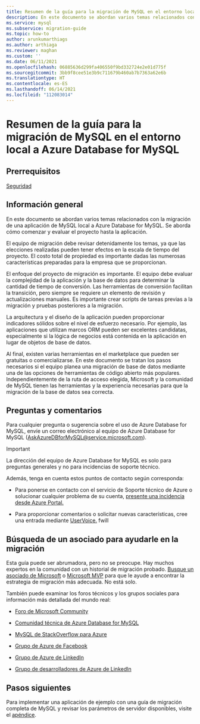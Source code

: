 ```yaml
---
title: Resumen de la guía para la migración de MySQL en el entorno local a Azure Database for MySQL
description: En este documento se abordan varios temas relacionados con la migración de una aplicación de MySQL local a Azure Database for MySQL.
ms.service: mysql
ms.subservice: migration-guide
ms.topic: how-to
author: arunkumarthiags
ms.author: arthiaga
ms.reviewer: maghan
ms.custom: ''
ms.date: 06/11/2021
ms.openlocfilehash: 06885636d299fa406550f9bd332724e2e01d775f
ms.sourcegitcommit: 3bb9f8cee51e3b9c711679b460ab7b7363a62e6b
ms.translationtype: HT
ms.contentlocale: es-ES
ms.lasthandoff: 06/14/2021
ms.locfileid: "112083014"
---
```

# <a name="mysql-on-premises-to-azure-database-for-mysql-migration-guide-summary"></a>Resumen de la guía para la migración de MySQL en el entorno local a Azure Database for MySQL

## <a name="prerequisites"></a>Prerrequisitos

[Seguridad](13-security.md)

## <a name="overview"></a>Información general

En este documento se abordan varios temas relacionados con la migración de una aplicación de MySQL local a Azure Database for MySQL. Se aborda cómo comenzar y evaluar el proyecto hasta la aplicación.

El equipo de migración debe revisar detenidamente los temas, ya que las elecciones realizadas pueden tener efectos en la escala de tiempo del proyecto. El costo total de propiedad es importante dadas las numerosas características preparadas para la empresa que se proporcionan.

El enfoque del proyecto de migración es importante. El equipo debe evaluar la complejidad de la aplicación y la base de datos para determinar la cantidad de tiempo de conversión. Las herramientas de conversión facilitan la transición, pero siempre se requiere un elemento de revisión y actualizaciones manuales. Es importante crear scripts de tareas previas a la migración y pruebas posteriores a la migración.

La arquitectura y el diseño de la aplicación pueden proporcionar indicadores sólidos sobre el nivel de esfuerzo necesario. Por ejemplo, las aplicaciones que utilizan marcos ORM pueden ser excelentes candidatas, especialmente si la lógica de negocios está contenida en la aplicación en lugar de objetos de base de datos.

Al final, existen varias herramientas en el marketplace que pueden ser gratuitas o comercializarse. En este documento se tratan los pasos necesarios si el equipo planea una migración de base de datos mediante una de las opciones de herramientas de código abierto más populares. Independientemente de la ruta de acceso elegida, Microsoft y la comunidad de MySQL tienen las herramientas y la experiencia necesarias para que la migración de la base de datos sea correcta.

## <a name="questions-and-feedback"></a>Preguntas y comentarios

Para cualquier pregunta o sugerencia sobre el uso de Azure Database for MySQL, envíe un correo electrónico al equipo de Azure Database for MySQL (AskAzureDBforMySQL@service.microsoft.com). 

> [!Important]
> La dirección del equipo de Azure Database for MySQL es solo para preguntas generales y no para incidencias de soporte técnico.

Además, tenga en cuenta estos puntos de contacto según corresponda:

  - Para ponerse en contacto con el servicio de Soporte técnico de Azure o solucionar cualquier problema de su cuenta, [presente una incidencia desde Azure Portal. ](https://portal.azure.com/#blade/Microsoft_Azure_Support/HelpAndSupportBlade/overview)

  - Para proporcionar comentarios o solicitar nuevas características, cree una entrada mediante [UserVoice.](https://feedback.azure.com/forums/597982-azure-database-for-mysql)
fwill
## <a name="find-a-partner-to-help-migrate"></a>Búsqueda de un asociado para ayudarle en la migración

Esta guía puede ser abrumadora, pero no se preocupe. Hay muchos expertos en la comunidad con un historial de migración probado. [Busque un asociado de Microsoft](https://www.microsoft.com/solution-providers/home) o [Microsoft MVP](https://mvp.microsoft.com/MvpSearch) para que le ayude a encontrar la estrategia de migración más adecuada. No está solo.

También puede examinar los foros técnicos y los grupos sociales para información más detallada del mundo real:

  - [Foro de Microsoft Community ](/answers/topics/azure-database-mysql.html)

  - [Comunidad técnica de Azure Database for MySQL ](https://techcommunity.microsoft.com/t5/azure-database-for-mysql/bg-p/ADforMySQL)

  - [MySQL de StackOverflow para Azure](https://stackoverflow.com/questions/tagged/azure-database-mysql)

  - [Grupo de Azure de Facebook ](https://www.facebook.com/groups/MsftAzure)

  - [Grupo de Azure de LinkedIn ](https://www.linkedin.com/groups/2733961/)

  - [Grupo de desarrolladores de Azure de LinkedIn ](https://www.linkedin.com/groups/1731317/)

## <a name="next-steps"></a>Pasos siguientes

Para implementar una aplicación de ejemplo con una guía de migración completa de MySQL y revisar los parámetros de servidor disponibles, visite el [apéndice](15-appendix.md).
